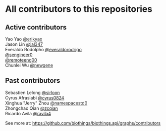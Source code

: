 # All contributors to this repositories

## Active contributors

Yao Yao [@erikyao](https://github.com/erikyao) <br />
Jason Lin [@jal347](https://github.com/jal347) <br />
Everaldo Rodolpho [@everaldorodrigo](https://github.com/everaldorodrigo) <br />
[@sengineer0](https://github.com/sengineer0) <br />
[@remoteeng00](https://github.com/remoteeng00) <br />
Chunlei Wu [@newgene](https://github.com/newgene) <br />

## Past contributors

Sebastien Lelong [@sirloon](https://github.com/sirloon) <br />
Cyrus Afrasiabi [@cyrus0824](https://github.com/cyrus0824) <br />
Xinghua "Jerry" Zhou [@namespacestd0](https://github.com/namespacestd0) <br />
Zhongchao Qian [@zcqian](https://github.com/zcqian) <br />
Ricardo Avila [@ravila4](https://github.com/ravila4) <br />

See more at:
https://github.com/biothings/biothings.api/graphs/contributors
